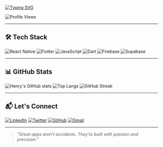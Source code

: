 <!-- Typing animation -->
[![Typing SVG](https://readme-typing-svg.herokuapp.com?font=Fira+Code&size=22&pause=1000&color=00C853&width=600&lines=Hi+there+%F0%9F%91%8B%2C+I'm+Ugochukwu+Dike;Senior+Mobile+Developer;React+Native+%7C+Flutter+%7C+Node.js;Building+apps+that+scale)](https://git.io/typing-svg)

<!-- Visitor counter -->
![Profile Views](https://komarev.com/ghpvc/?username=henrydykee&label=Profile%20Views&color=0e75b6&style=flat)

---

## 🛠 Tech Stack
![React Native](https://img.shields.io/badge/React%20Native-20232A?style=for-the-badge&logo=react&logoColor=61DAFB)
![Flutter](https://img.shields.io/badge/Flutter-02569B?style=for-the-badge&logo=flutter&logoColor=white)
![JavaScript](https://img.shields.io/badge/JavaScript-FFD43B?style=for-the-badge&logo=javascript&logoColor=black)
![Dart](https://img.shields.io/badge/Dart-0175C2?style=for-the-badge&logo=dart&logoColor=white)
![Firebase](https://img.shields.io/badge/Firebase-FFCA28?style=for-the-badge&logo=firebase&logoColor=black)
![Supabase](https://img.shields.io/badge/Supabase-3ECF8E?style=for-the-badge&logo=supabase&logoColor=white)

---

## 📊 GitHub Stats
![Henry's GitHub stats](https://github-readme-stats.vercel.app/api?username=henrydykee&show_icons=true&theme=tokyonight)
![Top Langs](https://github-readme-stats.vercel.app/api/top-langs/?username=henrydykee&layout=compact&theme=tokyonight)
![GitHub Streak](https://github-readme-streak-stats.herokuapp.com/?user=henrydykee&theme=tokyonight)

---

## 📬 Let's Connect
[![LinkedIn](https://img.shields.io/badge/LinkedIn-0077B5?style=for-the-badge&logo=linkedin&logoColor=white)](https://www.linkedin.com/in/ugochukwu-dike-33027b175)
[![Twitter](https://img.shields.io/badge/Twitter-1DA1F2?style=for-the-badge&logo=twitter&logoColor=white)](https://twitter.com/henry_dykee)
[![GitHub](https://img.shields.io/badge/GitHub-171515?style=for-the-badge&logo=github&logoColor=white)](https://github.com/henrydykee)
[![Gmail](https://img.shields.io/badge/Email-D14836?style=for-the-badge&logo=gmail&logoColor=white)](mailto:dykeehenry@gmail.com)

---

> _"Great apps aren’t accidents. They’re built with passion and precision."_
